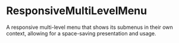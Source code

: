 
ResponsiveMultiLevelMenu
=========

A responsive multi-level menu that shows its submenus in their own context, allowing for a space-saving presentation and usage.

